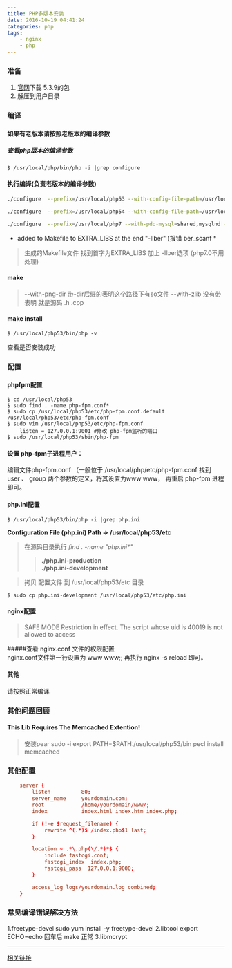 ```yaml
---
title: PHP多版本安装
date: 2016-10-19 04:41:24
categories: php
tags:
    - nginx
    - php
---
```


### 准备

1. [官网](http://cn2.php.net/releases/)下载 5.3.9的包
1. 解压到用户目录


### 编译
#### 如果有老版本请按照老版本的编译参数
##### 查看php版本的编译参数
```
$ /usr/local/php/bin/php -i |grep configure
```
#### 执行编译(负责老版本的编译参数)
```bash
./configure  --prefix=/usr/local/php53 --with-config-file-path=/usr/local/php53/etc --with-mysql --with-mysqli --with-iconv-dir=/usr/local --with-freetype-dir --with-jpeg-dir --with-png-dir --with-zlib --with-libxml-dir=/usr --enable-xml --disable-rpath --enable-discard-path --enable-safe-mode --enable-bcmath --enable-shmop --enable-sysvsem --enable-inline-optimization --with-curl=/usr/local --without-curlwrappers --enable-mbregex --enable-fastcgi --enable-fpm --enable-force-cgi-redirect --enable-mbstring --with-mcrypt --with-gd --enable-gd-native-ttf --with-openssl --with-mhash --enable-pcntl --enable-sockets --with-xmlrpc --enable-zip --enable-soap  --enable-zip --with-bz2

./configure  --prefix=/usr/local/php54 --with-config-file-path=/usr/local/php54/etc --with-curl=/usr/local  --enable-fpm  --with-mysql --with-mysqli --enable-sockets --enable-fastcgi 

./configure  --prefix=/usr/local/php7 --with-pdo-mysql=shared,mysqlnd --with-config-file-path=/usr/local/php7/etc  --with-mysqli --with-iconv-dir=/usr/local --with-freetype-dir --with-jpeg-dir --with-png-dir --with-zlib --with-libxml-dir=/usr --enable-xml --disable-rpath   --enable-bcmath --enable-shmop --enable-sysvsem --enable-inline-optimization --with-curl=/usr/local  --enable-mbregex  --enable-fpm --enable-mbstring --with-mcrypt --with-gd --enable-gd-native-ttf --with-openssl --with-mhash --enable-pcntl --enable-sockets --with-xmlrpc --enable-zip --enable-soap  --enable-zip --with-bz2

```
* added to Makefile to EXTRA_LIBS at the end "-llber" (报错 ber_scanf *
> 生成的Makefile文件 找到首字为EXTRA_LIBS 加上 -llber选项 (php7.0不用处理)

#### make
> --with-png-dir 带-dir后缀的表明这个路径下有so文件
> --with-zlib 没有带表明 就是源码 .h .cpp

#### make install 
```
$ /usr/local/php53/bin/php -v
```
查看是否安装成功

### 配置
#### phpfpm配置
```
$ cd /usr/local/php53
$ sudo find . -name php-fpm.conf*
$ sudo cp /usr/local/php53/etc/php-fpm.conf.default /usr/local/php53/etc/php-fpm.conf
$ sudo vim /usr/local/php53/etc/php-fpm.conf
    listen = 127.0.0.1:9001 #修改 php-fpm监听的端口
$ sudo /usr/local/php53/sbin/php-fpm
```

#### 设置 php-fpm子进程用户：
编辑文件php-fpm.conf （一般位于 /usr/local/php/etc/php-fpm.conf 
找到 user 、 group 两个参数的定义，将其设置为www www，
再重启 php-fpm 进程即可。 

#### php.ini配置
```
$ /usr/local/php53/bin/php -i |grep php.ini
```
**Configuration File (php.ini) Path => /usr/local/php53/etc**

> 在源码目录执行 *find . -name "php.ini\*"*
>> **./php.ini-production**  
>> **./php.ini-development**


> 拷贝 配置文件 到 /usr/local/php53/etc 目录
```
$ sudo cp php.ini-development /usr/local/php53/etc/php.ini
```



#### nginx配置

> SAFE MODE Restriction in effect. The script whose uid is 40019 is not allowed to access  

#####查看 nginx.conf 文件的权限配置  
nginx.conf文件第一行设置为 www www;;
再执行 nginx -s reload 即可。



#### 其他
请按照正常编译



### 其他问题回顾
#### This Lib Requires The Memcached Extention!

> 安装pear
> sudo -i
> export PATH=$PATH:/usr/local/php53/bin
> pecl install memcached


### 其他配置

```conf
    server {
        listen          80;
        server_name     yourdomain.com;
        root            /home/yourdomain/www/;
        index           index.html index.htm index.php;

        if (!-e $request_filename) {
            rewrite ^(.*)$ /index.php$1 last;
        }

        location ~ .*\.php(\/.*)*$ {
            include fastcgi.conf;
            fastcgi_index  index.php;
            fastcgi_pass  127.0.0.1:9000;
        }

        access_log logs/yourdomain.log combined;
    }
```


### 常见编译错误解决方法
1.freetype-devel            sudo yum install -y freetype-devel
2.libtool                   export ECHO=echo  回车后 make  正常
3.libmcrypt 

----

[相关链接](http://www.cnblogs.com/canbefree/p/5663090.html)